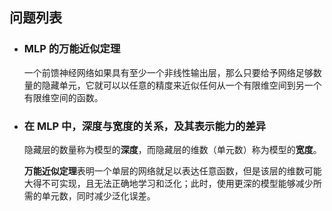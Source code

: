 ## 问题列表

- ### MLP 的万能近似定理

    一个前馈神经网络如果具有至少一个非线性输出层，那么只要给予网络足够数量的隐藏单元，它就可以以任意的精度来近似任何从一个有限维空间到另一个有限维空间的函数。

- ### 在 MLP 中，深度与宽度的关系，及其表示能力的差异
    
    隐藏层的数量称为模型的**深度**，而隐藏层的维数（单元数）称为模型的**宽度**。
    
    **万能近似定理**表明一个单层的网络就足以表达任意函数，但是该层的维数可能大得不可实现，且无法正确地学习和泛化；此时，使用更深的模型能够减少所需的单元数，同时减少泛化误差。

